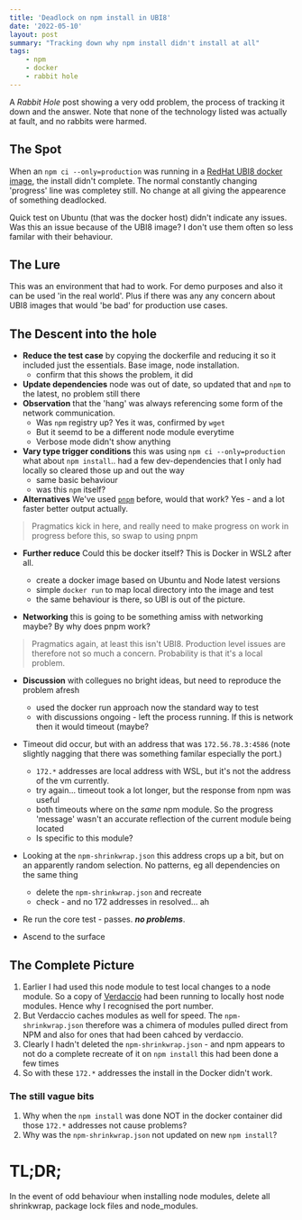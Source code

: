 ```yaml
---
title: 'Deadlock on npm install in UBI8'
date: '2022-05-10'
layout: post
summary: "Tracking down why npm install didn't install at all"
tags:
    - npm
    - docker
    - rabbit hole
---
```


A *Rabbit Hole* post showing a very odd problem, the process of tracking it down and the answer. Note that none of the technology listed was actually at fault, and no rabbits were harmed.

## The Spot

When an `npm ci --only=production` was running in a [RedHat UBI8 docker image](https://www.redhat.com/en/blog/introducing-red-hat-universal-base-image), the install didn't complete. The normal constantly changing 'progress' line was completey still. No change at all giving the appearence of something deadlocked. 

Quick test on Ubuntu (that was the docker host) didn't indicate any issues. Was this an issue because of the UBI8 image? I don't use them often so less familar with their behaviour.

## The Lure

This was an environment that had to work. For demo purposes and also it can be used 'in the real world'. Plus if there was any any concern about UBI8 images that would 'be bad' for production use cases.

## The Descent into the hole

- **Reduce the test case** by copying the dockerfile and reducing it so it included just the essentials. Base image, node installation.
    - confirm that this shows the problem, it did
- **Update dependencies** node was out of date, so updated that and `npm` to the latest, no problem still there
- **Observation** that the 'hang' was always referencing some form of the network communication. 
    - Was `npm` registry up? Yes it was, confirmed by `wget`
    - But it seemd to be a different node module everytime
    - Verbose mode didn't show anything
- **Vary type trigger conditions** this was using `npm ci --only=production` what about `npm install`.. had a few dev-dependencies that I only had locally so cleared those up and out the way
    - same basic behaviour
    - was this `npm` itself?  
- **Alternatives** We've used [`pnpm`](https://pnpm.io/) before, would that work? Yes - and a lot faster better output actually.

> Pragmatics kick in here, and really need to make progress on work in progress before this, so swap to using pnpm

- **Further reduce** Could this be docker itself? This is Docker in WSL2 after all.
    - create a docker image based on Ubuntu and Node latest versions
    - simple `docker run` to map local directory into the image and test
    - the same behaviour is there, so UBI is out of the picture.

- **Networking** this is going to be something amiss with networking maybe? By why does pnpm work?

> Pragmatics again, at least this isn't UBI8. Production level issues are therefore not so much a concern. Probability is that it's a local problem. 

- **Discussion** with collegues no bright ideas, but need to reproduce the problem afresh
    - used the docker run approach now the standard way to test
    - with discussions ongoing - left the process running. If this is network then it would timeout (maybe?

- Timeout did occur, but with an address that was `172.56.78.3:4586`  (note slightly nagging that there was something familar especially the port.)
    - `172.*` addresses are local address with WSL, but it's not the address of the vm currently. 
    - try again... timeout took a lot longer, but the response from npm was useful
    - both timeouts where on the *same* npm module. So the progress 'message' wasn't an accurate reflection of the current module being located
    - Is specific to this module?

- Looking at the `npm-shrinkwrap.json` this address crops up a bit, but on an apparently random selection. No patterns, eg all dependencies on the same thing
    - delete the `npm-shrinkwrap.json` and recreate
    - check - and no 172 addresses in resolved... ah

- Re run the core test - passes. _**no problems**_.
- Ascend to the surface

## The Complete Picture

1. Earlier I had used this node module to test local changes to a node module. So a copy of [Verdaccio](https://verdaccio.org/) had been running to locally host node modules. Hence why I recognised the port number.
2. But Verdaccio caches modules as well for speed. The `npm-shrinkwrap.json` therefore was a chimera of modules pulled direct from NPM and also for ones that had been cahced by verdaccio.
3. Clearly I hadn't deleted the `npm-shrinkwrap.json` - and npm appears to not do a complete recreate of it on `npm install` this had been done a few times
4. So with these `172.*` addresses the install in the Docker didn't work.

### The still vague bits

1. Why when the `npm install` was done NOT in the docker container did those `172.*` addresses not cause problems?
2. Why was the `npm-shrinkwrap.json` not updated on new `npm install`?

# TL;DR;

In the event of odd behaviour when installing node modules, delete all shrinkwrap, package lock files and node_modules. 


